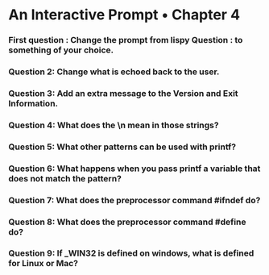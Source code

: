 # An Interactive Prompt • Chapter 4



### First question : Change the prompt from lispy Question : to something of your choice.
### Question 2: Change what is echoed back to the user.
### Question 3: Add an extra message to the Version and Exit Information.
### Question 4: What does the \n mean in those strings?
### Question 5: What other patterns can be used with printf?
### Question 6: What happens when you pass printf a variable that does not match the pattern?
### Question 7: What does the preprocessor command #ifndef do?
### Question 8: What does the preprocessor command #define do?
### Question 9: If _WIN32 is defined on windows, what is defined for Linux or Mac?